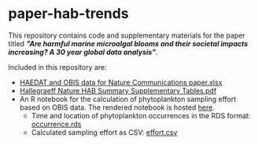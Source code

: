 # paper-hab-trends

This repository contains code and supplementary materials for the paper titled ***"Are harmful marine microalgal blooms and their societal impacts  increasing? A 30 year global data analysis"***.

Included in this repository are:

- [HAEDAT and OBIS data for Nature Communications paper.xlsx](HAEDAT%20and%20OBIS%20data%20for%20Nature%20Communications%20paper.xlsx)
- [Hallegraeff Nature HAB Summary Supplementary Tables.pdf](Hallegraeff%20Nature%20HAB%20Summary%20Supplementary%20Tables.pdf)
- An R notebook for the calculation of phytoplankton sampling effort based on OBIS data. The rendered notebook is hosted [here](https://iobis.github.io/paper-hab-trends).
  - Time and location of phytoplankton occurrences in the RDS format: [occurrence.rds](occurrence.rds)
  - Calculated sampling effort as CSV: [effort.csv](effort.csv)

